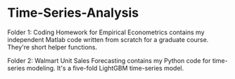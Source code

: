 # Time-Series-Analysis
Folder 1: Coding Homework for Empirical Econometrics contains my independent Matlab code written from scratch for a graduate course. They're short helper functions.

Folder 2: Walmart Unit Sales Forecasting contains my Python code for time-series modeling. It's a five-fold LightGBM time-series model.
